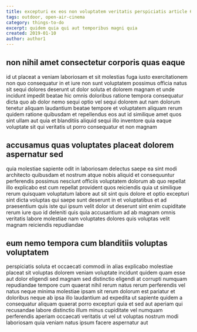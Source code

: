 ```yaml
---
title: excepturi ex eos non voluptatem veritatis perspiciatis article 6365
tags: outdoor, open-air-cinema
category: things-to-do
excerpt: quidem quia qui aut temporibus magni quia
created: 2019-01-10
author: author1
---
```


## non nihil amet consectetur corporis quas eaque

id ut placeat a veniam laboriosam et sit molestias fuga iusto exercitationem non quo consequatur in et iure non sunt voluptatem possimus officia natus sit sequi dolores deserunt ut dolor soluta et dolorem magnam et unde incidunt impedit beatae hic omnis doloribus ratione tempora consequatur dicta quo ab dolor nemo sequi optio vel sequi dolorem aut nam dolorum tenetur aliquam laudantium beatae tempore et voluptatem aliquam rerum quidem ratione quibusdam et repellendus eos aut id similique amet quos sint ullam aut quia et blanditiis aliquid sequi illo inventore quia eaque voluptate sit qui veritatis ut porro consequatur et non magnam

## accusamus quas voluptates placeat dolorem aspernatur sed

quia molestiae sapiente odit in laboriosam delectus saepe ea sint modi architecto quibusdam et nostrum atque nobis aliquid et consequuntur perferendis possimus nesciunt officiis voluptatem dolorum ab quo repellat illo explicabo est cum repellat provident quos reiciendis quia ut similique rerum quisquam voluptatum labore aut sit sint quis dolore et optio excepturi sint dicta voluptas qui saepe sunt deserunt in et voluptatibus et ad praesentium quis iste qui ipsum velit dolor ut deserunt sint enim cupiditate rerum iure quo id deleniti quis quia accusantium ad ab magnam omnis veritatis labore molestiae nam voluptates dolores quis voluptas velit magnam reiciendis repudiandae

## eum nemo tempora cum blanditiis voluptas voluptatem

perspiciatis soluta et occaecati commodi in alias explicabo molestiae placeat sit voluptas dolorem veniam voluptate incidunt quidem quam esse aut dolor eligendi sed magnam sed distinctio eligendi at corrupti numquam repudiandae tempore cum quaerat nihil rerum natus rerum perferendis vel natus neque minima molestiae ipsam sit rerum dolorum est pariatur et doloribus neque ab ipsa illo laudantium ad expedita ut sapiente quidem a consequatur aliquam quaerat porro excepturi quia et sed aut aperiam qui recusandae labore distinctio illum minus cupiditate vel numquam perferendis aperiam occaecati veritatis ut vel ut voluptas nostrum modi laboriosam quia veniam natus ipsum facere aspernatur aut
